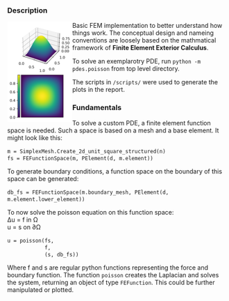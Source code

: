 ### Description

<img align="left" width="150" alt="Solution to a Poisson Equaiton on the unit square" src="report/figs/contour_1.png"/>

Basic FEM implementation to better understand how things work.
The conceptual design and nameing conventions are loosely based on the
mathmatical framework of __Finite Element Exterior Calculus__.


To solve an exemplarotry PDE, run `python -m pdes.poisson` from top level directory.

The scripts in `/scripts/` were used to generate the plots in the report.





### Fundamentals
To solve a custom PDE, a finite element function space is needed.
Such a space is based on a mesh and a base element.
It might look like this:
```
m = SimplexMesh.Create_2d_unit_square_structured(n)
fs = FEFunctionSpace(m, PElement(d, m.element))
```

To generate boundary conditions, a function space on the boundary of this space can be generated:
```
db_fs = FEFunctionSpace(m.boundary_mesh, PElement(d, m.element.lower_element))
```

To now solve the poisson equation on this function space:  
∆u = f in Ω  
u = s on ∂Ω  
```
u = poisson(fs,
            f,
            (s, db_fs))
```
Where f and s are regular python functions representing the force and boundary function.
The function `poisson` creates the Laplacian and solves the system, returning an object of type `FEFunction`.
This could be further manipulated or plotted.
